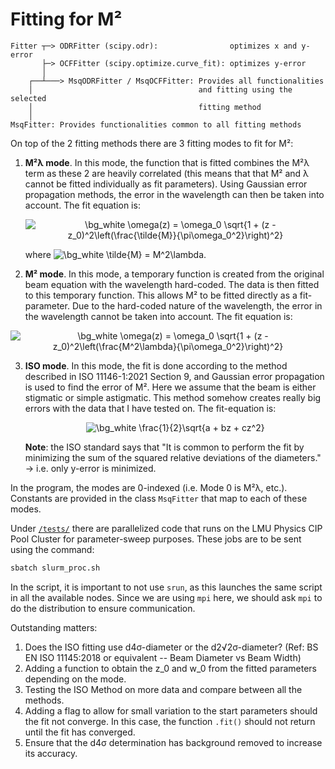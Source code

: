 # Fitting for M²
```
Fitter ┬─> ODRFitter (scipy.odr):                optimizes x and y-error
       ├─> OCFFitter (scipy.optimize.curve_fit): optimizes y-error
       │
    ┌──┴───> MsqODRFitter / MsqOCFFitter: Provides all functionalities
    │                                     and fitting using the selected 
    │                                     fitting method
    │
MsqFitter: Provides functionalities common to all fitting methods
```

On top of the 2 fitting methods there are 3 fitting modes to fit for M²:
1. **M²λ mode**.
In this mode, the function that is fitted combines the M²λ term as these 2 are heavily correlated (this means that that M² and λ cannot be fitted individually as fit parameters). Using Gaussian error propagation methods, the error in the wavelength can then be taken into account. The fit equation is: <p align="center"><img src="https://latex.codecogs.com/svg.image?\bg_white&space;\omega(z)&space;=&space;\omega_0&space;\sqrt{1&space;&plus;&space;(z&space;-&space;z_0)^2\left(\frac{\tilde{M}}{\pi\omega_0^2}\right)^2}" title="\bg_white \omega(z) = \omega_0 \sqrt{1 + (z - z_0)^2\left(\frac{\tilde{M}}{\pi\omega_0^2}\right)^2}" /></p> where <img src="https://latex.codecogs.com/svg.image?\bg_white&space;\tilde{M}&space;=&space;M^2\lambda" title="\bg_white \tilde{M} = M^2\lambda" />.

2. **M² mode**. 
In this mode, a temporary function is created from the original beam equation with the wavelength hard-coded. The data is then fitted to this temporary function. This allows M² to be fitted directly as a fit-parameter. Due to the hard-coded nature of the wavelength, the error in the wavelength cannot be taken into account. The fit equation is: 
<p align="center"><img src="https://latex.codecogs.com/svg.image?\bg_white&space;\omega(z)&space;=&space;\omega_0&space;\sqrt{1&space;&plus;&space;(z&space;-&space;z_0)^2\left(\frac{M^2\lambda}{\pi\omega_0^2}\right)^2}" title="\bg_white \omega(z) = \omega_0 \sqrt{1 + (z - z_0)^2\left(\frac{M^2\lambda}{\pi\omega_0^2}\right)^2}" /></p>

3. **ISO mode**.
In this mode, the fit is done according to the method described in ISO 11146-1:2021 Section 9, and Gaussian error propagation is used to find the error of M². Here we assume that the beam is either stigmatic or simple astigmatic. This method somehow creates really big errors with the data that I have tested on. The fit-equation is: <p align="center"><img src="https://latex.codecogs.com/svg.image?\bg_white&space;\frac{1}{2}\sqrt{a&space;&plus;&space;bz&space;&plus;&space;cz^2}" title="\bg_white \frac{1}{2}\sqrt{a + bz + cz^2}" /></p>
**Note**: the ISO standard says that "It is common to perform the fit by minimizing the sum of the squared relative deviations of the diameters." → i.e. only y-error is minimized. 

In the program, the modes are 0-indexed (i.e. Mode 0 is M²λ, etc.). Constants are provided in the class `MsqFitter` that map to each of these modes.

Under [`/tests/`](../../tests) there are parallelized code that runs on the LMU Physics CIP Pool Cluster for parameter-sweep purposes. These jobs are to be sent using the command:
```bash
sbatch slurm_proc.sh
```
In the script, it is important to not use `srun`, as this launches the same script in all the available nodes. Since we are using `mpi` here, we should ask `mpi` to do the distribution to ensure communication.

Outstanding matters:
1. Does the ISO fitting use d4σ-diameter or the d2√2σ-diameter? (Ref: BS EN ISO 11145:2018 or equivalent -- Beam Diameter vs Beam Width)
2. Adding a function to obtain the z_0 and w_0 from the fitted parameters depending on the mode.
3. Testing the ISO Method on more data and compare between all the methods. 
4. Adding a flag to allow for small variation to the start parameters should the fit not converge. In this case, the function `.fit()` should not return until the fit has converged.
5. Ensure that the d4σ determination has background removed to increase its accuracy.
